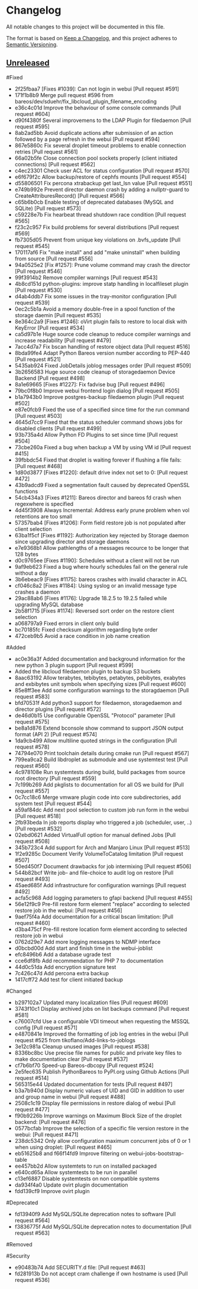 # Changelog

All notable changes to this project will be documented in this file.

The format is based on [Keep a Changelog](https://keepachangelog.com/en/1.0.0/),
and this project adheres to [Semantic Versioning](https://semver.org/spec/v2.0.0.html).

## [Unreleased]

#Fixed

- 2f25fbaa7 [Fixes #1039]: Can not login in webui [Pull request #591]
- 171f1b8b9 Merge pull request #596 from bareos/dev/sduehr/fix_libcloud_plugin_filename_encoding
- e36c4c01d Improve the behaviour of some console commands [Pull request #604]
- d90f4380f Several improvemens to the LDAP Plugin for filedaemon [Pull request #595]
- 8ab2ad5bb Avoid duplicate actions after submission of an action followed by a page refresh in the webui [Pull request #594]
- 867e5860c Fix several droplet timeout problems to enable connection retries [Pull request #561]
- 66a02b5fe Close connection pool sockets properly (client initiated connections) [Pull request #562]
- c4ec23301 Check user ACL for status configuration [Pull request #570]
- e6f679f2c Allow backup/restore of cephfs mounts [Pull request #554]
- d55806501 Fix percona xtrabackup get last_lsn value [Pull request #551]
- e749b992e Prevent director daemon crash by adding a nullptr-guard to CreateAttriburesRecord() [Pull request #566]
- c65b6b0cb Enable testing of deprecated databases (MySQL and SQLite) [Pull request #573]
- c59228e7b Fix hearbeat thread shutdown race condition [Pull request #565]
- f23c2c957 Fix build problems for several distributions [Pull request #569]
- fb7305d05 Prevent from unique key violations on .bvfs_update [Pull request #545]
- 170117af6 Fix "make install" and add "make uninstall" when building from source [Pull request #556]
- 94a0525e2 [Fix #1257]: Prune volume command may crash the director [Pull request #546]
- 99f3914b2 Remove compiler warnings [Pull request #543]
- 4b8cd151d python-plugins: improve statp handling in localfileset plugin [Pull request #530]
- d4ab4ddb7 Fix some issues in the tray-monitor configuration [Pull request #539]
- 0ec2c5b1a Avoid a memory double-free in a spool function of the storage daemin [Pull request #535]
- 8e364c2a9 [Fixes #1246]: oVirt plugin fails to restore to local disk with KeyError [Pull request #534]
- ca5d97b1e Huge source code cleanup to reduce compiler warnings and increase readability [Pull request #479]
- 7acc4d7a7 Fix bscan handling of restore object data [Pull request #516]
- 8bda99fe4 Adapt Python Bareos version number according to PEP-440 [Pull request #521]
- 5435ab924 Fixed JobDetails joblog messages order [Pull request #509]
- 3b2656583 Huge source code cleanup of storagedaemon Device Backend [Pull request #498]
- 8a1e69665 [Fixes #1227]: Fix fadvise bug [Pull request #496]
- 79bc0f8b0 Improve webui frontend login dialog [Pull request #505]
- b1a7943b0 Improve postgres-backup filedaemon plugin [Pull request #502]
- e87e0fcb9 Fixed the use of a specified since time for the run command [Pull request #503]
- 4645d7cc9 Fixed that the status scheduler command shows jobs for disabled clients [Pull request #499]
- 93b735a4d Allow Python FD Plugins to set since time [Pull request #504]
- 73cbe260a Fixed a bug when backup a VM by using VM id [Pull request #415]
- 39fbbdc54 Fixed that droplet is waiting forever if flushing a file fails: [Pull request #468]
- 1d80d3877 [Fixes #1220]: default drive index not set to 0: [Pull request #472]
- 43b9adcd9 Fixed a segmentation fault caused by deprecated OpenSSL functions
- 54cb434a3 [Fixes #1211]: Bareos director and bareos fd crash when regexwhere is specified
- 4d45f3908 Always Incremental: Address early prune problem when vol retentions are too small
- 57357bab4 [Fixes #1206]: Form field restore job is not populated after client selection
- 63ba1f5cf [Fixes #1192]: Authorization key rejected by Storage daemon since upgrading director and storage daemons
- e7e9368b1 Allow pathlengths of a messages recource to be longer that 128 bytes
- d0c9765ee [Fixes #1190]: Schedules without a client will not be run
- 9af9eb623 Fixed a bug where hourly schedules fail on the general rule without a day
- 3b6ebeac9 [Fixes #1175]: bareos crashes with invalid character in ACL
- cf046c8a2 [Fixes #1184]: Using syslog or an invalid message type crashes a daemon
- 29ac88ab6 [Fixes #1176]: Upgrade 18.2.5 to 19.2.5 failed while upgrading MySQL database
- 2b58f1715 [Fixes #1174]: Reversed sort order on the restore client selection
- a068797a9 Fixed errors in client only build
- bc70185fc Fixed checksum algorithm regarding byte order
- 472ceb9b5 Avoid a race condition in job name creation

#Added


- ac0e36a3f Added documentation and background information for the new python 3 plugin support [Pull request #599]
- Added the libcloud filedaemon plugin to backup S3 buckets
- 8aac63192 Allow terabytes, tebibytes, petabytes, pebibytes, exabytes and exbibytes unit symbols when specifying sizes [Pull request #600]
- 85e8ff3ee Add some configuration warnings to the storagdaemon [Pull request #583]
- bfd70531f Add python3 support for filedaemon, storagedaemon and director plugins [Pull request #572]
- de46d0b15 Use configurable OpenSSL "Protocol" parameter [Pull request #575]
- be8a1d876 Extend bconsole show command to support JSON output format (API 2) [Pull request #574]
- 1da9cb499 Allow multiline quoted strings in the configuration [Pull request #578]
- 74794e070 Print toolchain details during cmake run [Pull request #567]
- 799ea9ca2 Build libdroplet as submodule and use systemtest test [Pull request #560]
- 4c978108e Run systemtests during build, build packages from source root directory [Pull request #559]
- 7c199b269 Add pkglists to documentation for all OS we build for [Pull request #557]
- 0c7cc18c6 Merge vmware plugin code into core subdirectories, add system test [Pull request #544]
- a59af84dc Add next pool selection to custom job run form in the webui [Pull request #518]
- 2fb93beda In job reports display who triggered a job (scheduler, user, ..) [Pull request #532]
- 02ebd0621 Added VirtualFull option for manual defined Jobs [Pull request #508]
- 345b723c4 Add support for Arch and Manjaro Linux [Pull request #513]
- 1f2e9285c Document Verify VolumeToCatalog limitation [Pull request #507]
- 50ed450f7 Document drawbacks for job intermixing [Pull request #506]
- 544b82bcf Write job- and file-choice to audit log on restore [Pull request #493]
- 45aed685f Add infrastructure for configuration warnings [Pull request #492]
- acfa5c968 Add logging parameters to gfapi backend [Pull request #455]
- 56e12f9c9 Pre-fill restore form element "replace" according to selected restore job in the webui: [Pull request #456]
- 9aef75f4a Add documentation for a critical bscan limitation: [Pull request #460]
- d3ba475cf Pre-fill restore location form element according to selected restore job in webui
- 0762d29e7 Add more logging messages to NDMP interface
- d0bcbd00d Add start and finish time in the webui-joblist
- efc8496b6 Add a database ugrade test
- cce6df8fb Add recommendation for PHP 7 to documentation
- 44d0c51da Add encryption signature test
- 7c426c47d Add percona extra backup
- 1417cff72 Add test for client initiated backup

#Changed


- b297102a7 Updated many localization files [Pull request #609]
- 3743f10c1 Display archived jobs on list backups command [Pull request #581]
- c76007cfd Use a configurable VDI timeout when requesting the MSSQL config [Pull request #571]
- e4870841e Improved the formatting of job log entries in the webui [Pull request #525 from tikoflano/Add-links-to-joblogs
- 3e12c981a Cleanup unused images [Pull request #538]
- 8336bc8bc Use precise file names for public and private key files to make documentation clear [Pull request #537]
- cf7b6bf70 Speed-up Bareos-dbcopy [Pull request #524]
- 2e5fec635 Publish PythonBareos to PyPI.org using Github Actions [Pull request #514]
- 565315e44 Updated documentation for tests [Pull request #497]
- b3a7b940d Display numeric values of UID and GID in addition to user and group name in webui [Pull request #488]
- 2508c1c19 Display file permissions in restore dialog of webui [Pull request #477]
- f90b9226b Improve warnings on Maximum Block Size of the droplet backend: [Pull request #476]
- 0577bcfab Improve the selection of a specific file version restore in the webui: [Pull request #471]
- 238dc5342 Only allow configuration maximum concurrent jobs of 0 or 1 when using droplet: [Pull request #465]
- eb51625b8 and f66f14fd9 Improve filtering on webui-jobs-bootstrap-table
- ee457bb2d Allow systemtets to run on installed packaged
- e640cd65a Allow systemtests to be run in parallel
- c13ef6887 Disable systemtests on non compatible systems
- da934f4a0 Update ovirt plugin documentation
- fdd139cf9 Improve ovirt plugin

#Deprecated

- fd13940f9 Add MySQL/SQLite deprecation notes to software [Pull request #564]
- f3836775f Add MySQL/SQLite deprecation notes to documentation [Pull request #563]

#Removed

#Security

- e90483b74 Add SECURITY.d file: [Pull request #463]
- fd281913b Do not accept cram challenge if own hostname is used [Pull request #536]


[20.2.1]: https://github.com/bareos/bareos/releases/tag/Release%2F20.2.1
[20.2.2]: https://github.com/bareos/bareos/releases/tag/Release%2F20.2.2
[unreleased]: https://github.com/bareos/bareos/tree/master

